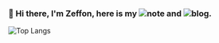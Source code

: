 ### 👋 Hi there, I'm Zeffon, here is my ![note](https://www.yuque.com/zeffon/blog) and ![blog](https://zeffon.github.io).

![Top Langs](https://github-readme-stats.vercel.app/api/top-langs/?username=Zeffon&layout=compact)
